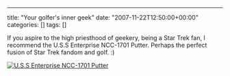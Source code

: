 ---
title: "Your golfer's inner geek"
date: "2007-11-22T12:50:00+00:00"
categories: []
tags: []

If you aspire to the high priesthood of geekery, being a Star Trek fan, I recommend the U.S.S Enterprise NCC-1701 Putter. Perhaps the perfect fusion of Star Trek fandom and golf. :)

<a href="http://techteapot.com/wp-content/uploads/2007/11/star-trek-putter.jpg" title="U.S.S Enterprise NCC-1701 Putter"><img src="http://techteapot.com/wp-content/uploads/2007/11/star-trek-putter.jpg" alt="U.S.S Enterprise NCC-1701 Putter" border="0" /></a>
